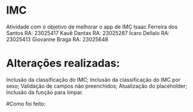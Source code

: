 # IMC
Atividade com o objetivo de melhorar  o app de IMC
Isaac Ferreira dos Santos RA: 23025417
Kauê Dantas RA: 23025287
Ícaro Dellalo RA: 23025413
Giovanne Braga RA: 23025648

# Alterações realizadas:

Inclusão da classificação do IMC;
Inclusão da classificação do IMC por sexo;
Validação de campos não preenchidos;
Atualização do placeholder;
Inclusão da função para limpar.

#Como foi feito:


